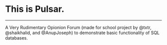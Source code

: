 # This is Pulsar.
------
A Very Rudimentary Opionion Forum
(made for school project by @txtr, @shaikhalid, and @AnupJoseph)
to demonstrate basic functionality of SQL databases.
